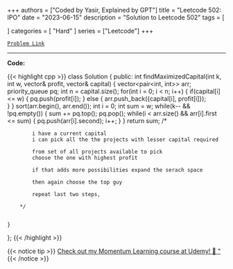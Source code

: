
+++
authors = ["Coded by Yasir, Explained by GPT"]
title = "Leetcode 502: IPO"
date = "2023-06-15"
description = "Solution to Leetcode 502"
tags = [
    
]
categories = [
    "Hard"
]
series = ["Leetcode"]
+++



[`Problem Link`](https://leetcode.com/problems/ipo/description/)

---

**Code:**

{{< highlight cpp >}}
class Solution {
public:
    int findMaximizedCapital(int k, int w, vector<int>& profit, vector<int>& capital) {
        vector<pair<int, int>> arr;
        priority_queue<int> pq;
        int n = capital.size();
        for(int i = 0; i < n; i++) {
            if(capital[i] <= w) {
                pq.push(profit[i]);
            } else {
                arr.push_back({capital[i], profit[i]});                
            }
        }
        sort(arr.begin(), arr.end());
        int i = 0;
        int sum = w;
        while(k-- && !pq.empty()) {
            sum += pq.top();
            pq.pop();
            while(i < arr.size() && arr[i].first <= sum) {
                pq.push(arr[i].second);
                i++;
            }
        }
        return sum;
        /*
        
            i have a current capital
            i can pick all the the projects with lesser capital required
            
            from set of all projects available to pick
            choose the one with highest profit
            
            if that adds more possibilities expand the serach space
            
            then again choose the top guy
            
            repeat last two steps,
        
        */
        
        
    }
};
{{< /highlight >}}


{{< notice tip >}}
[Check out my Momentum Learning course at Udemy! 🚀 "](https://www.udemy.com/course/blind-75-the-data-structures-and-algorithms-essentials/)
{{< /notice >}}

